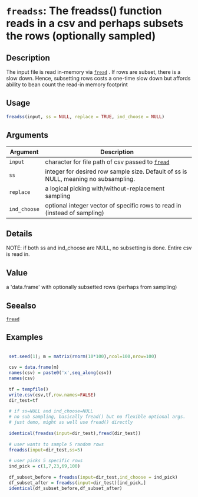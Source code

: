 # `freadss`: The freadss() function reads in a csv and perhaps subsets the rows (optionally sampled)

## Description


 The input file is read in-memory via [`fread`](fread.html) .
 If rows are subset, there is a slow down. Hence, subsetting rows costs a one-time slow down
 but affords ability to bean count the read-in memory footprint


## Usage

```r
freadss(input, ss = NULL, replace = TRUE, ind_choose = NULL)
```


## Arguments

Argument      |Description
------------- |----------------
```input```     |     character for file path of csv passed to [`fread`](fread.html)
```ss```     |     integer for desired row sample size. Default of ss is NULL, meaning no subsampling.
```replace```     |     a logical picking with/without-replacement sampling
```ind_choose```     |     optional integer vector of specific rows to read in (instead of sampling)

## Details


 NOTE: if both ss and ind_choose are NULL, no subsetting is done. Entire csv is read in.


## Value


 a 'data.frame' with optionally subsetted rows (perhaps from sampling)


## Seealso


 [`fread`](fread.html) 


## Examples

```r 
 
 set.seed(1); m = matrix(rnorm(10*100),ncol=100,nrow=100)
 
 csv = data.frame(m)
 names(csv) = paste0('x',seq_along(csv))
 names(csv)
 
 tf = tempfile()
 write.csv(csv,tf,row.names=FALSE)
 dir_test=tf
 
 # if ss=NULL and ind_choose=NULL
 # no sub sampling, basically fread() but no flexible optional args.
 # just demo, might as well use fread() directly
 
 identical(freadss(input=dir_test),fread(dir_test))
 
 # user wants to sample 5 random rows
 freadss(input=dir_test,ss=5)
 
 # user picks 5 specific rows
 ind_pick = c(1,7,23,69,100)
 
 df_subset_before = freadss(input=dir_test,ind_choose = ind_pick)
 df_subset_after = freadss(input=dir_test)[ind_pick,]
 identical(df_subset_before,df_subset_after)
 
 ``` 

